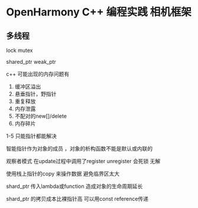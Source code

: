 # OpenHarmony C++ 编程实践 相机框架

## 多线程



lock mutex 



shared_ptr weak_ptr

c++ 可能出现的内存问题有

1. 缓冲区溢出
2. 悬垂指针，野指针
3. 重复释放
4. 内存泄露
5. 不配对的new[]/delete
6. 内存碎片

1-5 只能指针都能解决



智能指针作为对象的成员 ，对象的析构函数不能是默认或内联的



观察者模式 在update过程中调用了register unregister 会死锁    无解 

使用栈上指针的copy 来操作数据 避免临界区太大



shard_ptr 传入lambda或function 造成对象的生命周期延长

shard_ptr 的拷贝成本比裸指针高 可以用const reference传递













